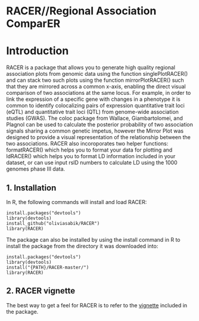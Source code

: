 # RACER//Regional Association ComparER
# Introduction
RACER is a package that allows you to generate high quality regional association plots from genomic data using the function singlePlotRACER() and can stack two such plots using the function mirrorPlotRACER() such that they are mirrored across a common x-axis, enabling the direct visual comparison of two associations at the same locus. For example, in order to link the expression of a specific gene with changes in a phenotype it is common to identify colocalizing pairs of expression quantitative trait loci (eQTL) and quantitative trait loci (QTL) from genome-wide association studies (GWAS). The coloc package from Wallace, Giambartolomei, and Plagnol can be used to calculate the posterior probability of two association signals sharing a common genetic impetus, however the Mirror Plot was designed to provide a visual representation of the relationship between the two associations. RACER also incoroporates two helper functions: formatRACER() which helps you to format your data for plotting and ldRACER() which helps you to format LD information included in your dataset, or can use input rsID numbers to calculate LD using the 1000 genomes phase III data. 

## 1. Installation
In R, the following commands will install and load RACER:
```
install.packages("devtools") 
library(devtools) 
install_github("oliviasabik/RACER") 
library(RACER)
```
The package can also be installed by using the install command in R to install the package from the directory it was downloaded into:
```
install.packages("devtools") 
library(devtools)
install("{PATH}/RACER-master/")
library(RACER)
```
## 2. RACER vignette
The best way to get a feel for RACER is to refer to the [vignette](https://oliviasabik.github.io/RACER/index.html) included in the package. 
